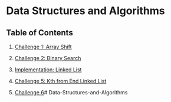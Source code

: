 # Data Structures and Algorithms

## Table of Contents

1. [Challenge 1: Array Shift](Challenges/arrayShift)

2. [Challenge 2: Binary Search](Challenges/BinarySearch)

4. [Implementation: Linked List](Data-Structures/LinkedList)

5. [Challenge 5: Kth from End Linked List](Challenges/LLKthFromEnd)

6. [Challenge 6](#)# Data-Structures-and-Algorithms
